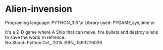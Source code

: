 # Alien-invension
Programing language: PYTHON_3.6 \n
Library used: PYGAME,sys,time \n

It's a 2-D game where A Ship that can move, fire bullets and destroy aliens to save the world \n
refrence: No.Starch.Python.Oct_.2015.ISBN_.1593276036
